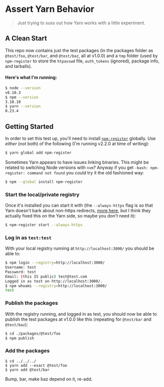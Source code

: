 # Assert Yarn Behavior
>Just trying to suss out how Yarn works with a little experiment.

## A Clean Start
This repo now contains just the test packages (in the packages folder as `@test/foo`, `@test/bar`, and `@test/baz`, all at v1.0.0) and a `tmp` folder (used by `npm-register` to store the `htpasswd` file, `auth_tokens` (ignored), package info, and tarballs).

#### Here's what I'm running:
```bash
$ node --version
v6.10.3
$ npm --version
3.10.10
$ yarn --version
0.23.4
```

## Getting Started
In order to set this test up, you'll need to install [`npm-register`](https://github.com/dickeyxxx/npm-register) globally. Use _either_ (not both) of the following (I'm running v2.2.0 at time of writing):
```bash
$ yarn global add npm-register
```
Sometimes Yarn appears to have issues linking binaries. This might be related to switching Node versions with `nvm`? Anyway if you get `-bash: npm-register: command not found` you could try it the old fashioned way:
```bash
$ npm --global install npm-register
```

### Start the local/private registry
Once it's installed you can start it with (the `--always-https` flag is so that Yarn doesn't bark about non-https redirects, [more here](https://github.com/dickeyxxx/npm-register#yarn-compatibility), but I think they actually fixed this on the Yarn side, so maybe you don't need it):
```bash
$ npm-register start --always-https
```

### Log in as `test:test`
With your local registry running at `http://localhost:3000/` you should be able to:
```bash
$ npm login --registry=http://localhost:3000/
Username: test
Password: test
Email: (this IS public) test@test.com
Logged in as test on http://localhost:3000/.
$ npm whoami --registry=http://localhost:3000/
test
```

### Publish the packages
With the registry running, and logged in as test, you should now be able to publish the test packages at v1.0.0 like this (repeating for `@test/bar` and `@test/baz`):
```bash
$ cd ./packages/@test/foo
$ npm publish
```

### Add the packages
```
$ cd ../../../
$ yarn add --exact @test/foo
$ yarn add @test/bar
```

Bump, bar, make baz depend on it, re-add.
